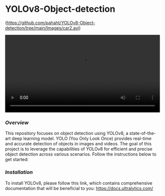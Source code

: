 # YOLOv8-Object-detection

(https://github.com/pahaht/YOLOv8-Object-detection/tree/main/Images/car2.avi)

<video width="100%" height="auto" controls autoplay>
  <source src="https://github.com/pahaht/YOLOv8-Object-detection/tree/main/Images/cars-detection" type="video/mp4">
  Your browser does not support the video tag.
</video>



### *Overview*
This repository focuses on object detection using YOLOv8, a state-of-the-art deep learning model. 
YOLO (You Only Look Once) provides real-time and accurate detection of objects in images and videos.
The goal of this project is to leverage the capabilities of YOLOv8 for efficient and precise
object detection across various scenarios. Follow the instructions below to get started:

### *Installation*
To install YOLOv8, please follow this link, which contains comprehensive 
documentation that will be beneficial to you: https://docs.ultralytics.com/


